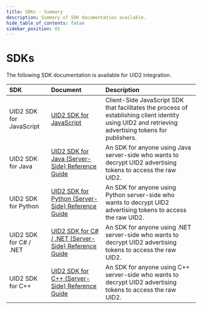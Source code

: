 ```yaml
---
title: SDKs - Summary
description: Summary of SDK documentation available.
hide_table_of_contents: false
sidebar_position: 01
---
```


<!-- # SDK Functionality

The following table summarizes the functionality available with each SDK. {GWH/SW to review}

| SDK | Client-Side or Server-Side | Decrypt Advertising Token | Encrypt Raw UID2 to Token | Generate Advertising Token | Refresh Advertising Token |
| :--- | :--- |  :--- | :--- | :--- | :--- |
|UID2 SDK for JavaScript | Client | No | No | No | Yes |
|UID2 SDK for C# / .NET | Server | Yes | Yes | No | No |
|UID2 SDK for C++ | Server | Yes | Yes | No | No |
|UID2 SDK for Java | Server | Yes | Yes | Yes | Yes |
|UID2 SDK for Python | Server | Yes | Yes | No | No | -->

# SDKs

The following SDK documentation is available for UID2 integration. 

| SDK | Document | Description |
| :--- | :--- | :--- |
|UID2 SDK for JavaScript | [UID2 SDK for JavaScript](client-side-identity.md) | Client-Side JavaScript SDK that facilitates the process of establishing client identity using UID2 and retrieving advertising tokens for publishers. |
|UID2 SDK for Java | [UID2 SDK for Java (Server-Side) Reference Guide](uid2-sdk-ref-java.md) | An SDK for anyone using Java server-side who wants to decrypt UID2 advertising tokens to access the raw UID2.|
|UID2 SDK for Python | [UID2 SDK for Python (Server-Side) Reference Guide](uid2-sdk-ref-python.md) | An SDK for anyone using Python server-side who wants to decrypt UID2 advertising tokens to access the raw UID2.|
|UID2 SDK for C# / .NET | [UID2 SDK for C# / .NET (Server-Side) Reference Guide](uid2-sdk-ref-csharp-dotnet.md) | An SDK for anyone using .NET server-side who wants to decrypt UID2 advertising tokens to access the raw UID2.|
|UID2 SDK for C++ | [UID2 SDK for C++ (Server-Side) Reference Guide](uid2-sdk-ref-cplusplus.md) | An SDK for anyone using C++ server-side who wants to decrypt UID2 advertising tokens to access the raw UID2.|
